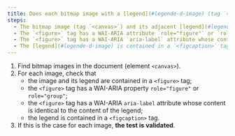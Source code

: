 ```yaml
---
title: Does each bitmap image with a [legend](#legende-d-image) (tag `<canvas>` associated with an adjacent [legend](#legende-d-image), if necessary, meet these conditions?
steps:
  - The bitmap image (tag `<canvas>`) and its adjacent [legend](#legende-d-image) are contained in a tag `<figure>`.
  - The `<figure>` tag has a WAI-ARIA attribute `role="figure"` or `role="group"`.
  - The `<figure>` tag has a WAI-ARIA `aria-label` attribute whose content is identical to the content of the [legend](#legende-d-image).
  - The [legend](#legende-d-image) is contained in a `<figcaption>` tag.
---
```


1. Find bitmap images in the document (element `<canvas>`).
2. For each image, check that
   - the image and its legend are contained in a `<figure>` tag;
   - the `<figure>` tag has a WAI-ARIA property `role="figure"` or `role="group"`;
   - the `<figure>` tag has a WAI-ARIA `aria-label` attribute whose content is identical to the content of the legend;
   - the legend is contained in a `<figcaption>` tag.
3. If this is the case for each image, **the test is validated**.
